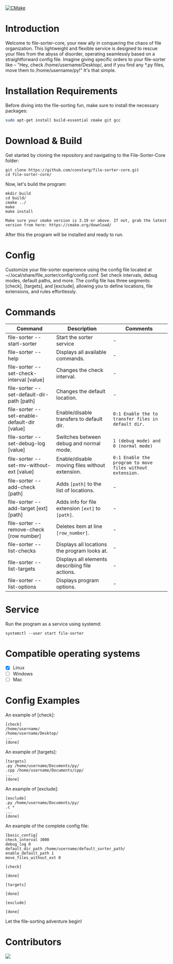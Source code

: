 [![CMake](https://github.com/constarg/File-Sorter-Core/actions/workflows/File-Sorter-Core%20Build.yml/badge.svg?branch=main)](https://github.com/constarg/File-Sorter-Core/actions/workflows/File-Sorter-Core%20Build.yml)


# Introduction

Welcome to file-sorter-core, your new ally in conquering the chaos of file organization. This lightweight and flexible service is designed to rescue your files from the abyss of disorder, operating seamlessly based on a straightforward config file. Imagine giving specific orders to your file-sorter like – "Hey, check /home/username/Desktop/, and if you find any *.py files, move them to /home/username/py!" It's that simple.

# Installation Requirements

Before diving into the file-sorting fun, make sure to install the necessary packages:

```bash
sudo apt-get install build-essential cmake git gcc
```

# Download & Build

Get started by cloning the repository and navigating to the File-Sorter-Core folder:
```
git clone https://github.com/constarg/file-sorter-core.git
cd file-sorter-core/
```
Now, let's build the program:

```
mkdir build
cd build/
cmake ../
make
make install
```

`
Make sure your cmake version is 3.19 or above. If not, grab the latest version from here: https://cmake.org/download/
`

After this the program will be installed and ready to run.

# Config
Customize your file-sorter experience using the config file located at ~/.local/share/file_sorter/config/config.conf. Set check intervals, debug modes, default paths, and more. The config file has three segments: [check], [targets], and [exclude], allowing you to define locations, file extensions, and rules effortlessly.

# Commands
Command                              | Description                                     | Comments
--------------------------------------|-------------------------------------------------|---------
file-sorter --start-sorter           | Start the sorter service                        | -
file-sorter --help                   | Displays all available commands.                | -
file-sorter --set-check-interval [value] | Changes the check interval.                  | -
file-sorter --set-default-dir-path [path] | Changes the default location.               | -
file-sorter --set-enable-default-dir [value] | Enable/disable transfers to default dir. | `0:1 Enable the to transfer files in default dir.`
file-sorter --set-debug-log [value]  | Switches between debug and normal mode.         | `1 (debug mode) and 0 (normal mode)`
file-sorter --set-mv-without-ext [value] | Enable/disable moving files without extension. | `0:1 Enable the program to move files without extension.`
file-sorter --add-check [path]        | Adds `[path]` to the list of locations.        | -
file-sorter --add-target [ext] [path] | Adds info for file extension `[ext]` to `[path]`. | -
file-sorter --remove-check [row number] | Deletes item at line `[row_number]`.         | -
file-sorter --list-checks             | Displays all locations the program looks at.    | -
file-sorter --list-targets            | Displays all elements describing file actions. | -
file-sorter --list-options            | Displays program options.                      | -

# Service
Run the program as a service using systemd:
```
systemctl --user start file-sorter
```

# Compatible operating systems

- [X] Linux
- [ ] Windows
- [ ] Mac

# Config Examples
An example of [check]:
```
[check]
/home/username/
/home/username/Desktop/
...
[done]
```

An example of [targets]:
```
[targets]
.py /home/username/Documents/py/
.cpp /home/username/Documents/cpp/
...
[done]
```

An example of [exclude]:
```
[exclude]
.py /home/username/Documents/py/
.c *
...
[done]
```

An example of the complete config file:
```
[basic_config]
check_interval 3000
debug_log 0
default_dir_path /home/username/default_sorter_path/
enable_default_path 1
move_files_without_ext 0

[check]

[done]

[targets]

[done]

[exclude]

[done]
```
Let the file-sorting adventure begin!

# Contributors

<a href="https://github.com/constarg/file-sorter-core/graphs/contributors">
  <img src="https://contrib.rocks/image?repo=constarg/file-sorter-core" />
</a>
